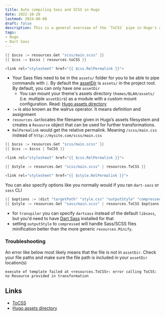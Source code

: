 ```yaml
---
title: Auto compiling Sass and SCSS in Hugo
date: 2022-10-28
lastmod: 2024-06-08 
draft: false
description: This is a general overview of the `ToCSS` pipe in Hugo's asset management
tags:
- Hugo
- Dart Sass
---
```


```go
{{ $scss := resources.Get "scss/main.scss" }}
{{ $css := $scss | resources.toCSS }}

<link rel="stylesheet" href="{{ $css.RelPermalink }}">
```

- Your Sass files need to be in the `assets/` folder for you to be able to pipe commands with `|`. By default the [assetDir](https://gohugo.io/hugo-pipes/introduction/#asset-directory) is `assets/` in the project root. By default, you can only have one `assetDir`
  - You can mount your theme's assets directory `themes/BLAH/assets/` (i.e. multiple `assetDir`s) as a module with a custom mount configuration. Read: [Hugo assets directory](./hugo-assets-directory)
- `:=` is also known as the walrus operator. It means definition and assignment
- `resources.Get`locates the filename given in Hugo’s assets filesystem and creates a `Resource` object that can be used for further transformations. 
- `RelPermalink` would get the relative permalink. Meaning `/scss/main.css` instead of `http://mysite.com/scss/main.css`

```go
{{ $scss := resources.Get "scss/main.scss" }}
{{ $css := $scss | ToCSS }}

<link rel="stylesheet" href="{{ $css.RelPermalink }}">
```

```go
{{ $style := resources.Get "scss/main.scss" | resources.ToCSS }}

<link rel="stylesheet" href="{{ $style.RelPermalink }}">
```

You can also specify options like you normally would if you ran `dart-sass` or `sass` CLI

```go
{{ $options := (dict "targetPath" "style.css" "outputStyle" "compressed" "enableSourceMap" (not hugo.IsProduction) "includePaths" (slice "node_modules/myscss") "transpiler" "libsass") }}
{{ $style := resources.Get "sass/main.scss" | resources.ToCSS $options }}
```

- for `transpiler` you can specify `dartsass` instead of the default `libsass`, but you'd need to have [Dart Sass](https://gohugo.io/hugo-pipes/transpile-sass-to-css/#dart-sass) installed for that
- setting `outputStyle` to `compressed` will handle Sass/SCSS files minification better than the more generic `resources.Minify`.


### Troubleshooting

An error like below most likely means that the file is not in `assetDir`. Check your file paths and make sure the file path is included in your `assetDir` location(s)

```
execute of template failed at <resources.ToCSS>: error calling ToCSS: no Resource provided in transformation
```


Links
---

- [ToCSS](https://gohugo.io/hugo-pipes/transpile-sass-to-css/)
- [Hugo assets directory](./hugo-assets-directory)